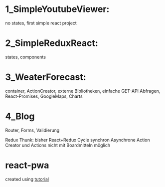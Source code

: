 1_SimpleYoutubeViewer: 
======================
no states, first simple react project

2_SimpleReduxReact: 
==================
states, components

3_WeaterForecast: 
=================
container, ActionCreator, externe Bibliotheken, einfache GET-API Abfragen, React-Promises, GoogleMaps, Charts

4_Blog
======
Router, Forms, Validierung

Redux Thunk:
bisher React+Redux Cycle synchron 
Asynchrone Action Creator und Actions nicht mit Boardmitteln möglich


react-pwa
======
created using [tutorial](https://www.loginradius.com/blog/engineering/guest-post/how-to-build-a-progressive-web-app-with-react/#:~:text=With%20your%20PWA%20app%20running,viewing%2C%20and%20Lighthouse%20audit%20testing.)